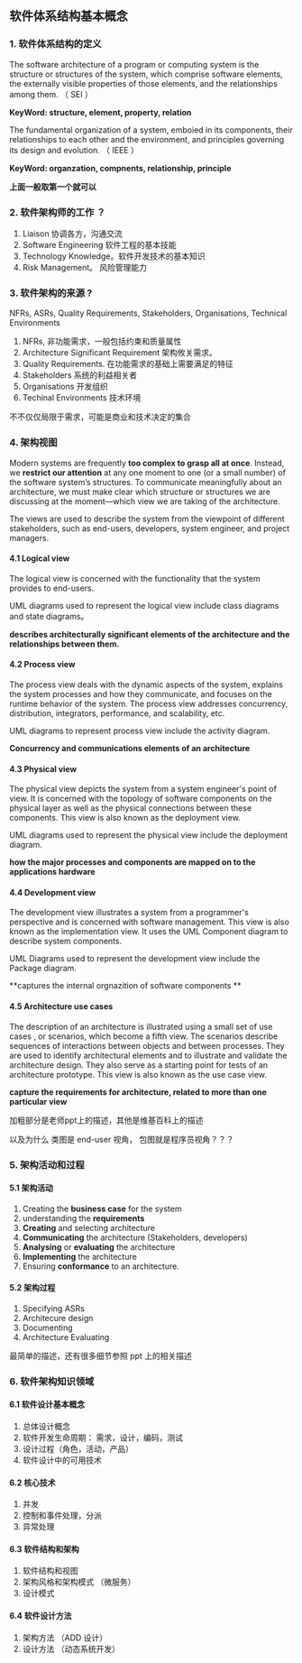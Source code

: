## 软件体系结构基本概念



### 1. 软件体系结构的定义



The software architecture of a program or computing system is the structure or structures of the system, which comprise software elements, the externally visible properties of those elements, and the relationships among them.    （ SEI ）

**KeyWord:  structure,  element, property, relation**

The fundamental organization of a system, emboied in its components, their relationships to each other and the environment, and principles governing its design and evolution. （ IEEE ）

**KeyWord:  organzation,  compnents, relationship, principle**



**上面一般取第一个就可以**



### 2. 软件架构师的工作 ？ 

1. Liaison 协调各方，沟通交流
2. Software Engineering  软件工程的基本技能
3. Technology Knowledge。软件开发技术的基本知识
4. Risk Management。 风险管理能力



### 3. 软件架构的来源 ?

NFRs, ASRs, Quality Requirements, Stakeholders, Organisations, Technical Environments

1. NFRs, 非功能需求，一般包括约束和质量属性
2. Architecture Significant Requirement  架构攸关需求。 
3. Quality Requirements. 在功能需求的基础上需要满足的特征
4. Stakeholders  系统的利益相关者
5. Organisations  开发组织
6. Techinal Environments 技术环境

不不仅仅局限于需求，可能是商业和技术决定的集合

### 4.  架构视图

Modern systems are frequently **too complex to grasp all at once**.  Instead, we **restrict our attention** at any one moment to one (or a small number) of the software system’s structures. To communicate meaningfully about an architecture, we must make clear which structure or structures we are
discussing at the moment—which view we are taking of the architecture.

The views are used to describe the system from the viewpoint of different stakeholders, such as end-users, developers, system engineer, and project managers.

#### 4.1  Logical view

The logical view is concerned with the functionality that the system provides to end-users.

UML diagrams used to represent the logical view include  class diagrams  and  state diagrams。 

**describes architecturally significant elements of the architecture and the relationships between them.**  

#### 4.2  Process view

The process view deals with the dynamic aspects of the system, explains the system processes and how they communicate, and focuses on the runtime behavior of the system. The process view addresses concurrency, distribution, integrators, performance, and scalability, etc.

 UML diagrams to represent process view include the  activity diagram.

**Concurrency and communications elements of an architecture**

#### 4.3 Physical view

The physical view depicts the system from a system engineer's point of view. It is concerned with the topology of software components on the physical layer as well as the physical connections between these components. This view is also known as the deployment view. 

UML diagrams used to represent the physical view include the  deployment diagram.

**how the major processes and components are mapped on to the applications hardware**

#### 4.4 Development view

The development view illustrates a system from a programmer's perspective and is concerned with software management. This view is also known as the implementation view. It uses the UML Component diagram  to describe system components. 

UML Diagrams used to represent the development view include the  Package diagram.

**captures the internal orgnazition of software components **

#### 4.5 Architecture use cases

The description of an architecture is illustrated using a small set of  use cases , or scenarios, which become a fifth view. The scenarios describe sequences of interactions between objects and between processes. They are used to identify architectural elements and to illustrate and validate the architecture design. They also serve as a starting point for tests of an architecture prototype.  This view is also known as the  use case view.

**capture the requirements for architecture, related to more than one particular view**



加粗部分是老师ppt上的描述，其他是维基百科上的描述

以及为什么 类图是 end-user 视角， 包图就是程序员视角？？？



### 5.  架构活动和过程

#### 5.1 架构活动

1. Creating the **business case** for the system
2. understanding the **requirements**
3. **Creating** and selecting architecture
4. **Communicating** the architecture (Stakeholders, developers)
5. **Analysing** or **evaluating** the architecture
6. **Implementing** the architecture
7. Ensuring **conformance** to an architecture.

#### 5.2 架构过程

1. Specifying ASRs
2. Architecure design
3. Documenting
4. Architecture Evaluating

最简单的描述，还有很多细节参照  ppt 上的相关描述



### 6.  软件架构知识领域

#### 6.1 软件设计基本概念

1. 总体设计概念
2. 软件开发生命周期： 需求，设计，编码，测试
3. 设计过程（角色，活动，产品）
4. 软件设计中的可用技术

#### 6.2  核心技术

1. 并发
2. 控制和事件处理，分派
3. 异常处理

#### 6.3 软件结构和架构

1. 软件结构和视图
2. 架构风格和架构模式 （微服务）
3. 设计模式

#### 6.4 软件设计方法

1. 架构方法 （ADD 设计）
2. 设计方法 （动态系统开发）